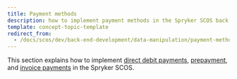 ```yaml
---
title: Payment methods
description: how to implement payment methods in the Spryker SCOS back end
template: concept-topic-template
redirect_from:
  - /docs/scos/dev/back-end-development/data-manipulation/payment-methods/payment-methods.html
---
```


This section explains how to implement [direct debit payments](/docs/scos/dev/back-end-development/data-manipulation/payment-methods/direct-debit-example-implementation/direct-debit-payment.html), [prepayment](/docs/scos/dev/back-end-development/data-manipulation/payment-methods/prepayment/implement-prepayment.html), and [invoice payments](/docs/scos/dev/back-end-development/data-manipulation/payment-methods/invoice/implement-invoice-payment.html) in the Spryker SCOS.
